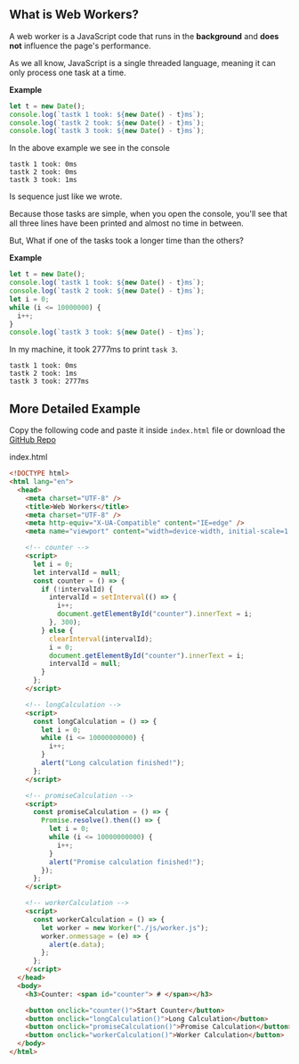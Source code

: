 ## What is Web Workers?

A web worker is a JavaScript code that runs in the **background** and **does not** influence the page's performance.

As we all know, JavaScript is a single threaded language, meaning it can only process one task at a time.

**Example**

```js
let t = new Date();
console.log(`tastk 1 took: ${new Date() - t}ms`);
console.log(`tastk 2 took: ${new Date() - t}ms`);
console.log(`tastk 3 took: ${new Date() - t}ms`);
```

In the above example we see in the console

```
tastk 1 took: 0ms
tastk 2 took: 0ms
tastk 3 took: 1ms
```

Is sequence just like we wrote.

Because those tasks are simple, when you open the console, you'll see that all three lines have been printed and almost no time in between.

But, What if one of the tasks took a longer time than the others?

**Example**

```js
let t = new Date();
console.log(`tastk 1 took: ${new Date() - t}ms`);
console.log(`tastk 2 took: ${new Date() - t}ms`);
let i = 0;
while (i <= 10000000) {
  i++;
}
console.log(`tastk 3 took: ${new Date() - t}ms`);
```

In my machine, it took 2777ms to print `task 3`.

```
tastk 1 took: 0ms
tastk 2 took: 1ms
tastk 3 took: 2777ms
```

## More Detailed Example

Copy the following code and paste it inside `index.html` file or download the [GitHub Repo]()

index.html

```html
<!DOCTYPE html>
<html lang="en">
  <head>
    <meta charset="UTF-8" />
    <title>Web Workers</title>
    <meta charset="UTF-8" />
    <meta http-equiv="X-UA-Compatible" content="IE=edge" />
    <meta name="viewport" content="width=device-width, initial-scale=1.0" />

    <!-- counter -->
    <script>
      let i = 0;
      let intervalId = null;
      const counter = () => {
        if (!intervalId) {
          intervalId = setInterval(() => {
            i++;
            document.getElementById("counter").innerText = i;
          }, 300);
        } else {
          clearInterval(intervalId);
          i = 0;
          document.getElementById("counter").innerText = i;
          intervalId = null;
        }
      };
    </script>

    <!-- longCalculation -->
    <script>
      const longCalculation = () => {
        let i = 0;
        while (i <= 10000000000) {
          i++;
        }
        alert("Long calculation finished!");
      };
    </script>

    <!-- promiseCalculation -->
    <script>
      const promiseCalculation = () => {
        Promise.resolve().then(() => {
          let i = 0;
          while (i <= 10000000000) {
            i++;
          }
          alert("Promise calculation finished!");
        });
      };
    </script>

    <!-- workerCalculation -->
    <script>
      const workerCalculation = () => {
        let worker = new Worker("./js/worker.js");
        worker.onmessage = (e) => {
          alert(e.data);
        };
      };
    </script>
  </head>
  <body>
    <h3>Counter: <span id="counter"> # </span></h3>

    <button onclick="counter()">Start Counter</button>
    <button onclick="longCalculation()">Long Calculation</button>
    <button onclick="promiseCalculation()">Promise Calculation</button>
    <button onclick="workerCalculation()">Worker Calculation</button>
  </body>
</html>
```
